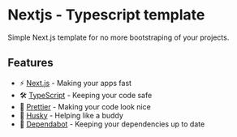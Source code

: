 # Nextjs - Typescript template

Simple Next.js template for no more bootstraping of your projects.

## Features

- ⚡️ [Next.js](https://github.com/vercel/next.js) - Making your apps fast
- 🛠 [TypeScript](https://www.typescriptlang.org/) - Keeping your code safe
- 💄 [Prettier](https://github.com/prettier/prettier) - Making your code look nice
- 🐶 [Husky](https://github.com/typicode/husky) - Helping like a buddy
- 🤖 [Dependabot](https://github.com/marketplace/dependabot-preview) - Keeping your dependencies up to date
